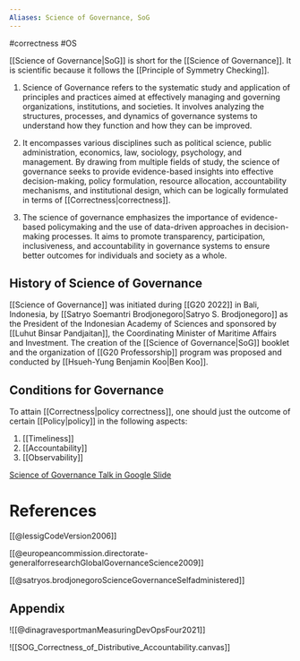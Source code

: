 ```yaml
---
Aliases: Science of Governance, SoG
---
```


#correctness #OS 

[[Science of Governance|SoG]] is short for the [[Science of Governance]]. It is scientific because it follows the [[Principle of Symmetry Checking]].

1. Science of Governance refers to the systematic study and application of principles and practices aimed at effectively managing and governing organizations, institutions, and societies. It involves analyzing the structures, processes, and dynamics of governance systems to understand how they function and how they can be improved.

2. It encompasses various disciplines such as political science, public administration, economics, law, sociology, psychology, and management. By drawing from multiple fields of study, the science of governance seeks to provide evidence-based insights into effective decision-making, policy formulation, resource allocation, accountability mechanisms, and institutional design, which can be logically formulated in terms of [[Correctness|correctness]].

3. The science of governance emphasizes the importance of evidence-based policymaking and the use of data-driven approaches in decision-making processes. It aims to promote transparency, participation, inclusiveness, and accountability in governance systems to ensure better outcomes for individuals and society as a whole.


## History of Science of Governance
[[Science of Governance]] was initiated during [[G20 2022]] in Bali, Indonesia, by [[Satryo Soemantri Brodjonegoro|Satryo S. Brodjonegoro]] as the President of the Indonesian Academy of Sciences and sponsored by [[Luhut Binsar Pandjaitan]], the Coordinating Minister of Maritime Affairs and Investment. The creation of the [[Science of Governance|SoG]] booklet and the organization of [[G20 Professorship]] program was proposed and conducted by [[Hsueh-Yung Benjamin Koo|Ben Koo]].

## Conditions for Governance

To attain [[Correctness|policy correctness]], one should just the outcome of certain [[Policy|policy]] in the following aspects:
1. [[Timeliness]]
2. [[Accountability]]
3. [[Observability]]

[Science of Governance Talk in Google Slide](https://docs.google.com/presentation/d/10an39H5Fcz1snJZgN2FhoS5hEaXEbJFtNAnp8uzWw4g/edit#slide=id.g24d135e4d8d_2_83)


# References

[[@lessigCodeVersion2006]]

[[@europeancommission.directorate-generalforresearchGlobalGovernanceScience2009]]

[[@satryos.brodjonegoroScienceGovernanceSelfadministered]]




## Appendix

![[@dinagravesportmanMeasuringDevOpsFour2021]]



![[SOG_Correctness_of_Distributive_Accountability.canvas]]